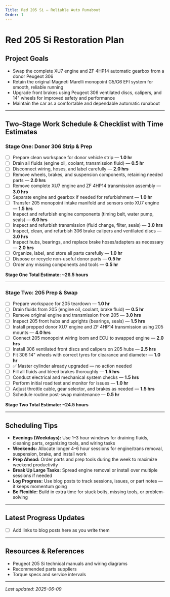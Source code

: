 ```yaml
---
Title: Red 205 Si — Reliable Auto Runabout
Order: 1
---
```


# Red 205 Si Restoration Plan

## Project Goals

- Swap the complete XU7 engine and ZF 4HP14 automatic gearbox from a donor Peugeot 306  
- Retain the original Magneti Marelli monopoint G5/G6 EFI system for smooth, reliable running  
- Upgrade front brakes using Peugeot 306 ventilated discs, calipers, and 14" wheels for improved safety and performance  
- Maintain the car as a comfortable and dependable automatic runabout

---

## Two-Stage Work Schedule & Checklist with Time Estimates

### Stage One: Donor 306 Strip & Prep

- [ ] Prepare clean workspace for donor vehicle strip — **1.0 hr**  
- [ ] Drain all fluids (engine oil, coolant, transmission fluid) — **0.5 hr**  
- [ ] Disconnect wiring, hoses, and label carefully — **2.0 hrs**  
- [ ] Remove wheels, brakes, and suspension components, retaining needed parts — **2.0 hrs**  
- [ ] Remove complete XU7 engine and ZF 4HP14 transmission assembly — **3.0 hrs**  
- [ ] Separate engine and gearbox if needed for refurbishment — **1.0 hr**  
- [ ] Transfer 205 monopoint intake manifold and sensors onto XU7 engine — **1.5 hrs**  
- [ ] Inspect and refurbish engine components (timing belt, water pump, seals) — **6.0 hrs**  
- [ ] Inspect and refurbish transmission (fluid change, filter, seals) — **3.0 hrs**  
- [ ] Inspect, clean, and refurbish 306 brake calipers and ventilated discs — **3.0 hrs**  
- [ ] Inspect hubs, bearings, and replace brake hoses/adapters as necessary — **2.0 hrs**  
- [ ] Organize, label, and store all parts carefully — **1.0 hr**  
- [ ] Dispose or recycle non-useful donor parts — **0.5 hr**  
- [ ] Order any missing components and tools — **0.5 hr**

**Stage One Total Estimate: ~26.5 hours**

---

### Stage Two: 205 Prep & Swap

- [ ] Prepare workspace for 205 teardown — **1.0 hr**  
- [ ] Drain fluids from 205 (engine oil, coolant, brake fluid) — **0.5 hr**  
- [ ] Remove original engine and transmission from 205 — **3.0 hrs**  
- [ ] Inspect 205 front hubs and uprights (bearings, seals) — **1.5 hrs**  
- [ ] Install prepped donor XU7 engine and ZF 4HP14 transmission using 205 mounts — **4.0 hrs**  
- [ ] Connect 205 monopoint wiring loom and ECU to swapped engine — **2.0 hrs**  
- [ ] Install 306 ventilated front discs and calipers on 205 hubs — **2.5 hrs**  
- [ ] Fit 306 14" wheels with correct tyres for clearance and diameter — **1.0 hr**  
- [ ] ✅ Master cylinder already upgraded — no action needed  
- [ ] Fill all fluids and bleed brakes thoroughly — **1.5 hrs**  
- [ ] Conduct electrical and mechanical system checks — **1.5 hrs**  
- [ ] Perform initial road test and monitor for issues — **1.0 hr**  
- [ ] Adjust throttle cable, gear selector, and brakes as needed — **1.5 hrs**  
- [ ] Schedule routine post-swap maintenance — **0.5 hr**

**Stage Two Total Estimate: ~24.5 hours**

---

## Scheduling Tips

- **Evenings (Weekdays):** Use 1–3 hour windows for draining fluids, cleaning parts, organizing tools, and wiring tasks  
- **Weekends:** Allocate longer 4–6 hour sessions for engine/trans removal, suspension, brake, and install work  
- **Prep Ahead:** Order parts and prep tools during the week to maximize weekend productivity  
- **Break Up Large Tasks:** Spread engine removal or install over multiple sessions if needed  
- **Log Progress:** Use blog posts to track sessions, issues, or part notes — it keeps momentum going  
- **Be Flexible:** Build in extra time for stuck bolts, missing tools, or problem-solving  

---

## Latest Progress Updates

- [ ] Add links to blog posts here as you write them

---

## Resources & References

- Peugeot 205 Si technical manuals and wiring diagrams  
- Recommended parts suppliers  
- Torque specs and service intervals  

---

*Last updated: 2025-06-09*

